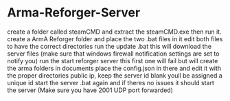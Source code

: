 # Arma-Reforger-Server
create a folder called steamCMD and extract the steamCMD.exe then run it.
create a ArmA Reforger folder and place the two .bat files in it
edit both files to have the correct directories
run the update .bat this will download the server files (make sure that windows firewall notification settings are set to notify you) 
run the start reforger server this first one will fail but will create the arma folders in documents
place the config.json in there and edit it with the proper directories public ip, keep the server id blank youll be assigned a unique id
start the server .bat again and if theres no issues it should start the server (Make sure you have 2001 UDP port forwarded)
